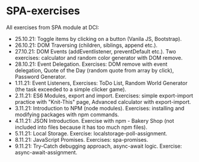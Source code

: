 # SPA-exercises

All exercises from SPA module at DCI:

- 25.10.21: Toggle items by clicking on a button (Vanila JS, Bootstrap).
- 26.10.21: DOM Traversing (children, siblings, append etc.).
- 27.10.21: DOM Events (addEventlistener, preventDefault etc.). Two exercises: calculator and random color generator with DOM remove.
- 28.10.21: Event Delegation. Exercises: DOM remove with event delegation, Quote of the Day (random quote from array by click), Password Generator.
- 1.11.21: Event Listeners, Exercises: ToDo List, Random World Generator (the task exceeded to a simple clicker game).
- 2.11.21: ES6 Modules, export and import. Exercises: simple export-import practice with "Knit-This" page, Advanced calculator with export-import.
- 3.11.21: Introduction to NPM (node modules). Exercises: installing and modifying packages with npm commands.
- 4.11.21: JSON Introduction. Exercise with npm - Bakery Shop (not included into files because it has too much npm files).
- 5.11.21: Local Storage. Exercise: localstorage-poll-assignment.
- 8.11.21: JavaScript Promises. Exercises: spa-promises.
- 9.11.21: Try-Catch debugging approach, async-await logic. Exercise: async-await-assignment.
